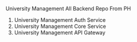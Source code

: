 University Management All Backend Repo From PH

1. University Management Auth Service
2. University Management Core Service
3. University Management API Gateway

